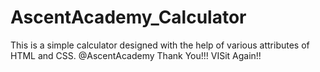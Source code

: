 # AscentAcademy_Calculator
This is a simple calculator designed with the help of various attributes of HTML and CSS. @AscentAcademy Thank You!!!
VISit Again!!
